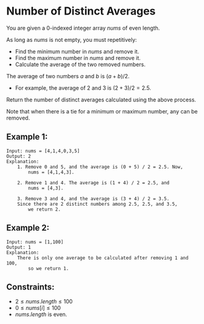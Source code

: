 # Number of Distinct Averages

You are given a 0-indexed integer array $nums$ of even length.

As long as $nums$ is not empty, you must repetitively:

* Find the minimum number in $nums$ and remove it.
* Find the maximum number in $nums$ and remove it.
* Calculate the average of the two removed numbers.

The average of two numbers $a$ and $b$ is $(a + b) / 2$.

* For example, the average of 2 and 3 is $(2 + 3) / 2 = 2.5$.

Return the number of distinct averages calculated using the above process.

Note that when there is a tie for a minimum or maximum number, any can be  
removed.

 

## Example 1:

    Input: nums = [4,1,4,0,3,5]
    Output: 2
    Explanation:
        1. Remove 0 and 5, and the average is (0 + 5) / 2 = 2.5. Now, 
            nums = [4,1,4,3].

        2. Remove 1 and 4. The average is (1 + 4) / 2 = 2.5, and 
            nums = [4,3].

        3. Remove 3 and 4, and the average is (3 + 4) / 2 = 3.5.
        Since there are 2 distinct numbers among 2.5, 2.5, and 3.5, 
            we return 2.


## Example 2:

    Input: nums = [1,100]
    Output: 1
    Explanation:
        There is only one average to be calculated after removing 1 and 100, 
            so we return 1.
        
        
        
## Constraints:

* $2 \le nums.length \le 100$
* $0 \le nums[i] \le 100$
* $nums.length$ is even.

